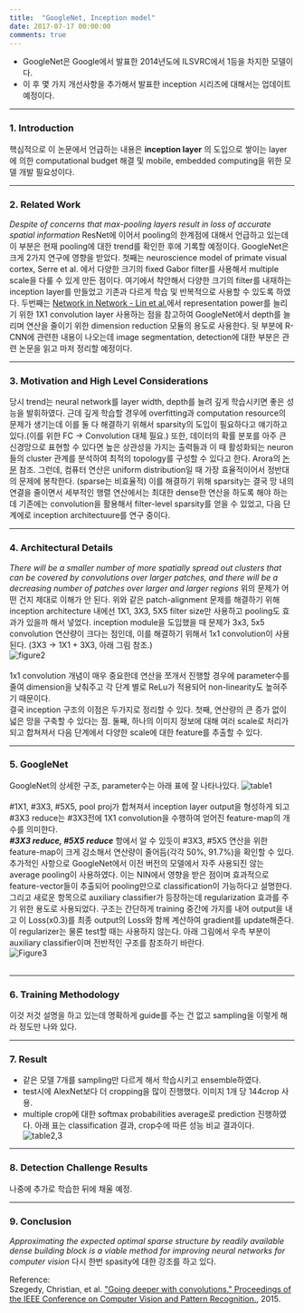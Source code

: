 ```yaml
---
title:  "GoogleNet, Inception model"
date: 2017-07-17 00:00:00
comments: true
---
```


- GoogleNet은 Google에서 발표한 2014년도에 ILSVRC에서 1등을 차지한 모델이다.  
- 이 후 몇 가지 개선사항을 추가해서 발표한 inception 시리즈에 대해서는 업데이트 예정이다.

***
### 1. Introduction <br>
핵심적으로 이 논문에서 언급하는 내용은 **inception layer** 의 도입으로 쌓이는 layer
에 의한 computational budget 해결 및 mobile, embedded computing을 위한 모델 개발 필요성이다.

***
### 2. Related Work <br>
*Despite of concerns that max-pooling layers result in loss of accurate spatial information*
ResNet에 이어서 pooling의 한계점에 대해서 언급하고 있는데 이 부분은 현재 pooling에 대한
trend를 확인한 후에 기록할 예정이다.
GoogleNet은 크게 2가지 연구에 영향을 받았다. 첫째는 neuroscience model of primate visual cortex, Serre et al.
에서 다양한 크기의 fixed Gabor filter를 사용해서 multiple scale을 다룰 수 있게 만든 점이다.
여기에서 착안해서 다양한 크기의 filter를 내재하는 inception layer를 만들었고 기존과 다르게 학습 및 반복적으로 사용할
수 있도록 하였다.
두번째는 [Network in Network - Lin et al.](https://arxiv.org/pdf/1312.4400.pdf)에서 representation power를 늘리기 위한
1X1 convolution layer 사용하는 점을 참고하여 GoogleNet에서 depth를 늘리며 연산을 줄이기 위한 dimension reduction 모듈의 용도로
사용한다.
뒷 부분에 R-CNN에 관련한 내용이 나오는데 image segmentation, detection에 대한 부분은 관련
논문을 읽고 마저 정리할 예정이다.

***
### 3. Motivation and High Level Considerations <br>
당시 trend는 neural network를 layer width, depth를 늘려 깊게 학습시키면 좋은 성능을 발휘하였다.
근데 깊게 학습할 경우에 overfitting과 computation resource의 문제가 생기는데 이를 둘 다 해결하기
위해서 sparsity의 도입이 필요하다고 얘기하고 있다.(이를 위한 FC → Convolution 대체 필요.)
또한, 데이터의 확률 분포를 아주 큰 신경망으로 표현할 수 있다면 높은 상관성을 가지는 출력들과 이 때
활성화되는 neuron들의 cluster 관계를 분석하여 최적의 topology를 구성할 수 있다고 한다. Arora의 [논문](http://proceedings.mlr.press/v32/arora14.pdf "보기") 참조.
그런데, 컴퓨터 연산은 uniform distribution일 때 가장 효율적이어서 정반대의 문제에 봉착한다. (sparse는 비효율적)
이를 해결하기 위해 sparsity는 결국 망 내의 연결을 줄이면서 세부적인 행렬 연산에서는 최대한 dense한 연산을 하도록 해야 하는데
기존에는 convolution을 활용해서 filter-level sparsity를 얻을 수 있었고, 다음 단계에로 inception architectuure를 연구 중이다.

***
### 4. Architectural Details <br>
*There will be a smaller number of more spatially spread out clusters that can be covered by convolutions
over larger patches, and there will be a decreasing number of patches over larger and larger regions*
위의 문제가 어떤 건지 제대로 이해가 안 된다. 위와 같은 patch-alignment 문제를 해결하기 위해 inception architecture
내에선 1X1, 3X3, 5X5 filter size만 사용하고 pooling도 효과가 있을까 해서 넣었다.
inception module을 도입했을 때 문제가 3x3, 5x5 convolution 연산량이 크다는 점인데, 이를 해결하기 위해서 1x1 convolution이
사용된다. (3X3 → 1X1 + 3X3, 아래 그림 참조.) <br>
![figure2](https://hackathonprojects.files.wordpress.com/2016/09/inception_implement.png?w=649&h=337)<br><br>
1x1 convolution 개념이 매우 중요한데 연산을 쪼개서 진행할 경우에 parameter수를 줄여 dimension을 낮춰주고
각 단계 별로 ReLu가 적용되어 non-linearity도 높혀주기 때문이다.<br>
결국 inception 구조의 이점은 두가지로 정리할 수 있다. 첫째, 연산량의 큰 증가 없이 넓은 망을 구축할 수 있다는 점.
둘째, 하나의 이미지 정보에 대해 여러 scale로 처리가 되고 합쳐져서 다음 단계에서 다양한 scale에 대한 feature를
추출할 수 있다.

***
### 5. GoogleNet <br>
GoogleNet의 상세한 구조, parameter수는 아래 표에 잘 나타나있다.
![table1](https://learningcarrot.files.wordpress.com/2015/11/googlenet-parameters.png) <br><br>
 #1X1, #3X3, #5X5, pool proj가 합쳐져서 inception layer output을 형성하게 되고 #3X3 reduce는 #3X3전에 1X1 convolution을
 수행하여 얻어진 feature-map의 개수를 의미한다. <br>
 ***#3X3 reduce, #5X5 reduce*** 항에서 알 수 있듯이 #3X3, #5X5 연산을 위한 feature-map이 크게 감소해서 연산량이 줄어듬(각각 50%, 91.7%)을 확인할 수 있다.
추가적인 사항으로 GoogleNet에서 이전 버전의 모델에서 자주 사용되진 않는 average pooling이 사용하였다.
이는 NIN에서 영향을 받은 점이며 효과적으로 feature-vector들이 추출되어 pooling만으로 classification이 가능하다고 설명한다.
그리고 새로운 항목으로 auxiliary classifier가 등장하는데 regularization 효과를 주기 위한 용도로 사용되었다.
구조는 간단하게 training 중간에 가지를 내어 output을 내고 이 Loss(x0.3)를 최종 output의 Loss와 함께 계산하여 gradient를 update해준다.
이 regularizer는 물론 test할 때는 사용하지 않는다. 아래 그림에서 우측 부분이 auxiliary classifier이며 전반적인
구조를 참조하기 바란다. <br>
![Figure3](https://qph.ec.quoracdn.net/main-qimg-0ed62ffe5bea704d591887c768e2ca14) <br><br>

***
### 6. Training Methodology
이것 저것 설명을 하고 있는데 명확하게 guide를 주는 건 없고 sampling을 이렇게 해라 정도만 나와 있다.

***
### 7. Result <br>
  - 같은 모델 7개를 sampling만 다르게 해서 학습시키고 ensemble하였다.
  - test시에 AlexNet보다 더 cropping을 많이 진행했다. 이미지 1개 당 144crop 사용.
  - multiple crop에 대한 softmax probabilities average로 prediction 진행하였다.
  아래 표는 classification 결과, crop수에 따른 성능 비교 결과이다.
  ![table2,3](http://img.blog.csdn.net/20160920104209399)

***
### 8. Detection Challenge Results
나중에 추가로 학습한 뒤에 채울 예정.

***
### 9. Conclusion
*Approximating the expected optimal sparse structure by readily available dense building
block is a viable method for improving neural networks for computer vision*
다시 한번 spasity에 대한 강조를 하고 있다.



Reference: <br>
Szegedy, Christian, et al. ["Going deeper with convolutions." Proceedings of the IEEE Conference on Computer Vision and Pattern Recognition.](http://www.cv-foundation.org/openaccess/content_cvpr_2015/papers/Szegedy_Going_Deeper_With_2015_CVPR_paper.pdf), 2015.
